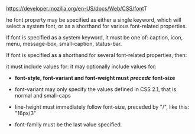 <https://developer.mozilla.org/en-US/docs/Web/CSS/font>T

he font property may be specified as either a single keyword, which will select a system font, or as a shorthand for various font-related properties.

If font is specified as a system keyword, it must be one of: caption, icon, menu, message-box, small-caption, status-bar.

If font is specified as a shorthand for several font-related properties, then:

it must include values for:
<font-size>
<font-family>
it may optionally include values for:
<font-style>
<font-variant>
<font-weight>
<line-height>

- **font-style, font-variant and font-weight must** ***precede*** **font-size**

- font-variant may only specify the values defined in CSS 2.1, that is normal and small-caps
- line-height must immediately follow font-size, preceded by "/", like this: "16px/3"
- font-family must be the last value specified.